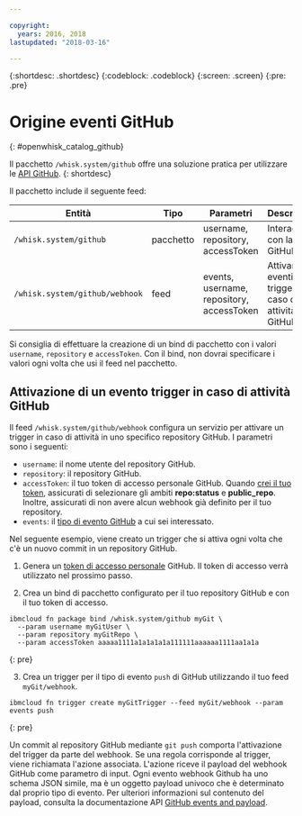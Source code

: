 ```yaml
---

copyright:
  years: 2016, 2018
lastupdated: "2018-03-16"

---
```


{:shortdesc: .shortdesc}
{:codeblock: .codeblock}
{:screen: .screen}
{:pre: .pre}

# Origine eventi GitHub
{: #openwhisk_catalog_github}

Il pacchetto `/whisk.system/github` offre una soluzione pratica per utilizzare le [API GitHub](https://developer.github.com/).
{: shortdesc}

Il pacchetto include il seguente feed:

| Entità | Tipo | Parametri | Descrizione |
| --- | --- | --- | --- |
| `/whisk.system/github` | pacchetto | username, repository, accessToken | Interagire con la API GitHub |
| `/whisk.system/github/webhook` | feed | events, username, repository, accessToken | Attivare gli eventi trigger in caso di attività GitHub |

Si consiglia di effettuare la creazione di un bind di pacchetto con i valori `username`, `repository` e `accessToken`.  Con il bind, non dovrai specificare i valori ogni volta che usi il feed nel pacchetto.

## Attivazione di un evento trigger in caso di attività GitHub

Il feed `/whisk.system/github/webhook` configura un servizio per attivare un trigger in caso di attività in uno specifico repository GitHub. I parametri sono i seguenti:

- `username`: il nome utente del repository GitHub.
- `repository`: il repository GitHub.
- `accessToken`: il tuo token di accesso personale GitHub. Quando [crei il tuo token](https://github.com/settings/tokens), assicurati di selezionare gli ambiti **repo:status** e **public_repo**. Inoltre, assicurati di non avere alcun webhook già definito per il tuo repository.
- `events`: il [tipo di evento GitHub](https://developer.github.com/v3/activity/events/types/) a cui sei interessato.

Nel seguente esempio, viene creato un trigger che si attiva ogni volta che c'è un nuovo commit in un repository GitHub.

1. Genera un [token di accesso personale](https://github.com/settings/tokens) GitHub. Il token di accesso verrà utilizzato nel prossimo passo.

2. Crea un bind di pacchetto configurato per il tuo repository GitHub e con il tuo token di accesso.
  ```
  ibmcloud fn package bind /whisk.system/github myGit \
    --param username myGitUser \
    --param repository myGitRepo \
    --param accessToken aaaaa1111a1a1a1a1a111111aaaaaa1111aa1a1a
  ```
  {: pre}

3. Crea un trigger per il tipo di evento `push` di GitHub utilizzando il tuo feed `myGit/webhook`.
  ```
  ibmcloud fn trigger create myGitTrigger --feed myGit/webhook --param events push
  ```
  {: pre}

  Un commit al repository GitHub mediante `git push` comporta l'attivazione del trigger da parte del webhook. Se una regola corrisponde al trigger, viene richiamata l'azione associata. L'azione riceve il payload del webhook GitHub come parametro di input. Ogni evento webhook Github ha uno schema JSON simile, ma è un oggetto payload univoco che è determinato dal proprio tipo di evento. Per ulteriori informazioni sul contenuto del payload, consulta la documentazione API [GitHub events and payload](https://developer.github.com/v3/activity/events/types/).

